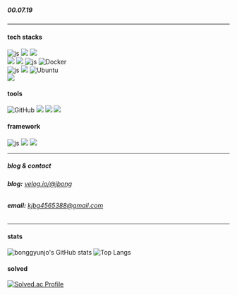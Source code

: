 <div align="left">

##### 00.07.19

---
#### tech stacks

![js](https://img.shields.io/badge/MySQL-00000F?style=for-the-badge&logo=mysql&logoColor=white)
<img src="https://img.shields.io/badge/oracle-F80000?style=for-the-badge&logo=oracle&logoColor=white"> 
<img src="https://img.shields.io/badge/mariaDB-003545?style=for-the-badge&logo=mariaDB&logoColor=white"> 
<br>
<img src="https://img.shields.io/badge/node.js-339933?style=for-the-badge&logo=Node.js&logoColor=white">
<img src="https://img.shields.io/badge/linux-FCC624?style=for-the-badge&logo=linux&logoColor=black">
![js](https://img.shields.io/badge/JS-F7DF1E?style=for-the-badge&logo=JavaScript&logoColor=white)
![Docker](https://img.shields.io/badge/docker-%230db7ed.svg?style=for-the-badge&logo=docker&logoColor=white)
<br>
![js](https://img.shields.io/badge/Python-14354C?style=for-the-badge&logo=python&logoColor=white)
<img src="https://img.shields.io/badge/java-007396?style=for-the-badge&logo=OpenJDK&logoColor=white">
![Ubuntu](https://img.shields.io/badge/Ubuntu-E95420?style=for-the-badge&logo=ubuntu&logoColor=white)
<br>
<img src="https://img.shields.io/badge/Spring Security-6DB33F?style=for-the-badge&logo=Spring Security&logoColor=white">

#### tools
![GitHub](https://img.shields.io/badge/github-%23121011.svg?style=for-the-badge&logo=github&logoColor=white)
<img src="https://img.shields.io/badge/notion-000000?style=for-the-badge&logo=notion&logoColor=white">
<img src="https://img.shields.io/badge/gitbook-BBDDE5?style=for-the-badge&logo=gitbook&logoColor=white">
<img src="https://img.shields.io/badge/figma-F24E1E?style=for-the-badge&logo=figma&logoColor=white">

#### framework
![js](https://img.shields.io/badge/Spring-6DB33F?style=for-the-badge&logo=spring&logoColor=white)
<img src="https://img.shields.io/badge/react-61DAFB?style=for-the-badge&logo=react&logoColor=black"> 
<img src="https://img.shields.io/badge/vue.js-4FC08D?style=for-the-badge&logo=vue.js&logoColor=white"> 

---

##### blog & contact

###### **blog:** [velog.io/@jbong](https://velog.io/@jbong/posts)
######  **email:** [kjbg4565388@gmail.com](kjbg4565388@gmail.com)

---

#### stats

![bonggyunjo's GitHub stats](https://github-readme-stats.vercel.app/api?username=bonggyunjo&show_icons=true&theme=merko)
![Top Langs](https://github-readme-stats.vercel.app/api/top-langs/?username=bonggyunjo&layout=compact)

#### solved
[![Solved.ac Profile](http://mazassumnida.wtf/api/v2/generate_badge?boj=kjbg4565388)](https://solved.ac/kjbg4565388/)

</div>
